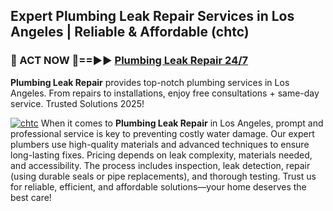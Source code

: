 ## Expert Plumbing Leak Repair Services in Los Angeles | Reliable & Affordable (chtc)  

<h3>🚿 ACT NOW 🌟==►► <a href="https://tinyurl.com/2ne6vx2x" rel="nofollow">Plumbing Leak Repair 24/7</a></h3>

**Plumbing Leak Repair** provides top-notch plumbing services in Los Angeles. From repairs to installations, enjoy free consultations + same-day service. Trusted Solutions 2025!

[![chtc](https://i.imgur.com/4PFF4AK.jpeg)](https://tinyurl.com/2ne6vx2x)
When it comes to **Plumbing Leak Repair** in Los Angeles, prompt and professional service is key to preventing costly water damage. Our expert plumbers use high-quality materials and advanced techniques to ensure long-lasting fixes. Pricing depends on leak complexity, materials needed, and accessibility. The process includes inspection, leak detection, repair (using durable seals or pipe replacements), and thorough testing. Trust us for reliable, efficient, and affordable solutions—your home deserves the best care!